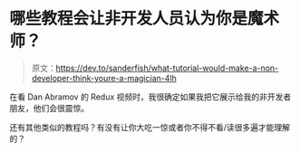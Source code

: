 # 哪些教程会让非开发人员认为你是魔术师？

> 原文：<https://dev.to/sanderfish/what-tutorial-would-make-a-non-developer-think-youre-a-magician-4lh>

在看 Dan Abramov 的 Redux 视频时，我很确定如果我把它展示给我的非开发者朋友，他们会很震惊。

还有其他类似的教程吗？有没有让你大吃一惊或者你不得不看/读很多遍才能理解的？